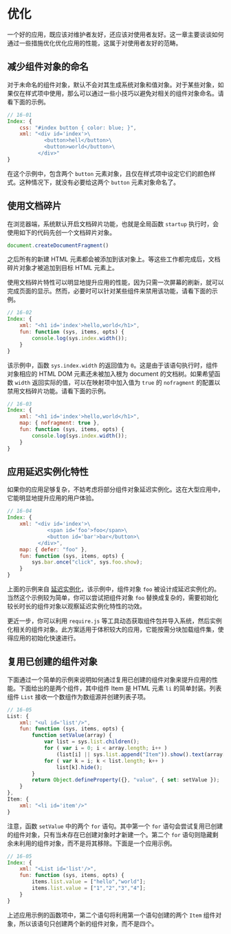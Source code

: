 # 优化

一个好的应用，既应该对维护者友好，还应该对使用者友好。这一章主要谈谈如何通过一些措施优化优化应用的性能，这属于对使用者友好的范畴。

## 减少组件对象的命名

对于未命名的组件对象，默认不会对其生成系统对象和值对象。对于某些对象，如果仅在样式项中使用，那么可以通过一些小技巧以避免对相关的组件对象命名。请看下面的示例。

```js
// 16-01
Index: {
    css: "#index button { color: blue; }",
    xml: "<div id='index'>\
            <button>hell</button>\
            <button>world</button>\
          </div>"
}
```

在这个示例中，包含两个 `button` 元素对象，且仅在样式项中设定它们的颜色样式。这种情况下，就没有必要给这两个 `button` 元素对象命名了。

## 使用文档碎片

在浏览器端，系统默认开启文档碎片功能，也就是全局函数 `startup` 执行时，会使用如下的代码先创一个文档碎片对象。

```js
document.createDocumentFragment()
```

之后所有的新建 HTML 元素都会被添加到该对象上。等这些工作都完成后，文档碎片对象才被追加到目标 HTML 元素上。

使用文档碎片特性可以明显地提升应用的性能，因为只需一次屏幕的刷新，就可以完成页面的显示。然而，必要时可以针对某些组件来禁用该功能，请看下面的示例。

```js
// 16-02
Index: {
    xml: "<h1 id='index'>hello,world</h1>",
    fun: function (sys, items, opts) {
        console.log(sys.index.width());
    }
}
```

该示例中，函数 `sys.index.width` 的返回值为 `0`。这是由于该语句执行时，组件对象相应的 HTML DOM 元素还未被加入根为 document 的文档树。如果希望函数 `width` 返回实际的值，可以在映射项中加入值为 `true` 的 `nofragment` 的配置以禁用文档碎片功能。请看下面的示例。

```js
// 16-03
Index: {
    xml: "<h1 id='index'>hello,world</h1>",
    map: { nofragment: true },
    fun: function (sys, items, opts) {
        console.log(sys.index.width());
    }
}
```

## 应用延迟实例化特性

如果你的应用足够复杂，不妨考虑将部分组件对象延迟实例化。这在大型应用中，它能明显地提升应用的用户体验。

```js
// 16-04
Index: {
    xml: "<div id='index'>\
             <span id='foo'>foo</span>\
             <button id='bar'>bar</button>\
          </div>",
    map: { defer: "foo" },
    fun: function (sys, items, opts) {
        sys.bar.once("click", sys.foo.show);
    }
}
```

上面的示例来自 [延迟实例化](/docs#延迟实例化)，该示例中，组件对象 `foo` 被设计成延迟实例化的。当然这个示例较为简单，你可以尝试把组件对象 `foo` 替换成复杂的，需要初始化较长时长的组件对象以观察延迟实例化特性的功效。

更近一步，你可以利用 `require.js` 等工具动态获取组件包并导入系统，然后实例化相关的组件对象。此方案适用于体积较大的应用，它能按需分块加载组件集，使得应用的初始化快速进行。

## 复用已创建的组件对象

下面通过一个简单的示例来说明如何通过复用已创建的组件对象来提升应用的性能。下面给出的是两个组件，其中组件 Item 是 HTML 元素 `li` 的简单封装。列表组件 `List` 接收一个数组作为数组源并创建列表子项。

```js
// 16-05
List: {
    xml: "<ul id='list'/>",
    fun: function (sys, items, opts) {
        function setValue(array) {
            var list = sys.list.children();
            for ( var i = 0; i < array.length; i++ )
                (list[i] || sys.list.append("Item")).show().text(array[i]);
            for ( var k = i; k < list.length; k++ )
                list[k].hide();
        }
        return Object.defineProperty({}, "value", { set: setValue });
    }
},
Item: {
    xml: "<li id='item'/>"
}
```

注意，函数 `setValue` 中的两个 `for` 语句。其中第一个 `for` 语句会尝试复用已创建的组件对象，只有当未存在已创建对象时才新建一个。第二个 `for` 语句则隐藏剩余未利用的组件对象，而不是将其移除。下面是一个应用示例。

```js
// 16-05
Index: {
    xml: "<List id='list'/>",
    fun: function (sys, items, opts) {
        items.list.value = ["hello","world"];
        items.list.value = ["1","2","3","4"];
    }
}
```

上述应用示例的函数项中，第二个语句将利用第一个语句创建的两个 `Item` 组件对象，所以该语句只创建两个新的组件对象，而不是四个。